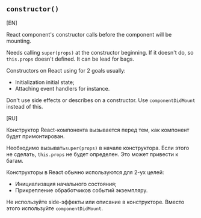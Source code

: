 ## `constructor()`

[EN]

React component's constructor calls before the component will be mounting. 

Needs calling `super(props)` at the constructor beginning. If it doesn't do, so `this.props` doesn't defined. It can be lead for bags.

Constructors on React using for 2 goals usually:
* Initialization initial state;
* Attaching event handlers for instance.

Don't use side effects or describes on a constructor. Use `componentDidMount` instead of this.

[RU]

Конструктор React-компонента вызывается перед тем, как компонент будет примонтирован.

Необходимо вызывать`super(props)` в начале конструктора. Если этого не сделать, `this.props` не будет определен. Это может привести к багам.

Конструкторы в React обычно используются для 2-ух целей:
* Инициализация начального состояния;
* Прикрепление обработчиков событий экземпляру.

Не используйте side-эффекты или описание в конструкторе. Вместо этого используйте `componentDidMount`.

